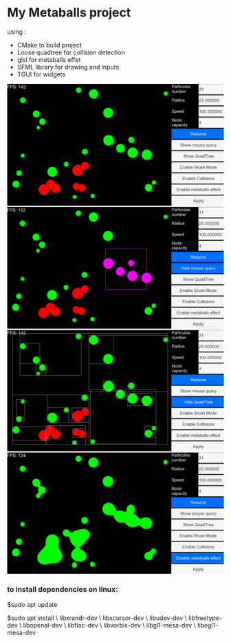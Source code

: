 # My Metaballs project

using :
- CMake to build project
- Loose quadtree for collision detection
- glsl for metaballs effet
- SFML library for drawing and inputs
- TGUI for widgets


![normal](include/normal.png)
![normal](include/query.png)
![normal](include/quadtree.png)
![normal](include/metaballs.png)


### to install dependencies on linux:
$sudo apt update

$sudo apt install \\
    libxrandr-dev \\
    libxcursor-dev \\
    libudev-dev \\
    libfreetype-dev \\
    libopenal-dev \\
    libflac-dev \\
    libvorbis-dev \\
    libgl1-mesa-dev \\
    libegl1-mesa-dev
